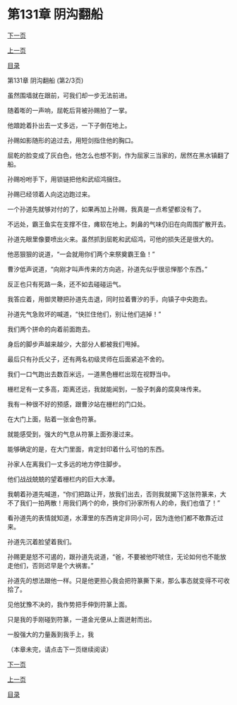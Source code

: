 <h1>第131章  阴沟翻船</h1>
            <div><p><a href="./0392_%E7%AC%AC131%E7%AB%A0_%E9%98%B4%E6%B2%9F%E7%BF%BB%E8%88%B9.md">下一页</a></p><p><a href="./0390_%E7%AC%AC131%E7%AB%A0_%E9%98%B4%E6%B2%9F%E7%BF%BB%E8%88%B9.md">上一页</a></p><p><a href="../">目录</a></p></div>
            <div><p>第131章  阴沟翻船 (第2/3页)</p><p>虽然围墙就在跟前，可我们却一步无法前进。</p><p>随着嘭的一声响，屈乾后背被孙赐拍了一掌。</p><p>他踉跄着扑出去一丈多远，一下子倒在地上。</p><p>孙赐如影随形的追过去，用短剑指住他的胸口。</p><p>屈乾的脸变成了灰白色，他怎么也想不到，作为屈家三当家的，居然在黑水镇翻了船。</p><p>孙赐吩咐手下，用锁链把他和武绍鸿捆住。</p><p>孙赐已经领着人向这边跑过来。</p><p>一个孙道先就够对付的了，如果再加上孙赐，我真是一点希望都没有了。</p><p>不远处，霸王鱼实在支撑不住，瘫软在地上。刺鼻的气味仍旧在向周围扩散开去。</p><p>孙道先眼里像要喷出火来。虽然抓到屈乾和武绍鸿，可他的损失还是很大的。</p><p>他恶狠狠的说道，“一会就用你们两个来祭奠霸王鱼！”</p><p>曹汐低声说道，“向刚才叫声传来的方向逃，孙道先似乎很忌惮那个东西。”</p><p>反正也只有死路一条，还不如去碰碰运气。</p><p>我答应着，用御灵鞭把孙道先击退，同时拉着曹汐的手，向镇子中央跑去。</p><p>孙道先气急败坏的喊道，“快拦住他们，别让他们逃掉！”</p><p>我们两个拼命的向着前面跑去。</p><p>身后的脚步声越来越少，大部分人都被我们甩掉。</p><p>最后只有孙氏父子，还有两名初级灵师在后面紧追不舍的。</p><p>我们一口气跑出去数百米远，一道黑色栅栏出现在视野当中。</p><p>栅栏足有一丈多高，距离还远，我就能闻到，一股子刺鼻的腐臭味传来。</p><p>我有一种很不好的预感，跟曹汐站在栅栏的门口处。</p><p>在大门上面，贴着一张金色符篆。</p><p>就能感受到，强大的气息从符篆上面弥漫过来。</p><p>能够确定的是，在大门里面，肯定封印着什么可怕的东西。</p><p>孙家人在离我们一丈多远的地方停住脚步。</p><p>他们战战兢兢的望着栅栏内的巨大水潭。</p><p>我朝着孙道先喊道，“你们把路让开，放我们出去，否则我就揭下这张符篆来，大不了我们一拍两散！用我们两个的命，换你们孙家所有人的命，我们也值了！”</p><p>看孙道先的表情就知道，水潭里的东西肯定非同小可，因为连他们都不敢靠近过来。</p><p>孙道先沉着脸望着我们。</p><p>孙赐更是怒不可遏的，跟孙道先说道，“爸，不要被他吓唬住，无论如何也不能放走他们，否则迟早是个大祸害。”</p><p>孙道先的想法跟他一样。只是他更担心我会把符篆撕下来，那么事态就变得不可收拾了。</p><p>见他犹豫不决的，我作势把手伸到符篆上面。</p><p>只是我的手刚碰到符篆，一道金光便从上面迸射而出。</p><p>一股强大的力量轰到我手上，我</p><p>（本章未完，请点击下一页继续阅读）</p></div>
            <div><p><a href="./0392_%E7%AC%AC131%E7%AB%A0_%E9%98%B4%E6%B2%9F%E7%BF%BB%E8%88%B9.md">下一页</a></p><p><a href="./0390_%E7%AC%AC131%E7%AB%A0_%E9%98%B4%E6%B2%9F%E7%BF%BB%E8%88%B9.md">上一页</a></p><p><a href="../">目录</a></p></div>